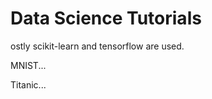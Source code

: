 # Data Science Tutorials
<p>ostly scikit-learn and tensorflow are used.<p>
<p>MNIST...<p>
<p>Titanic...<p>
